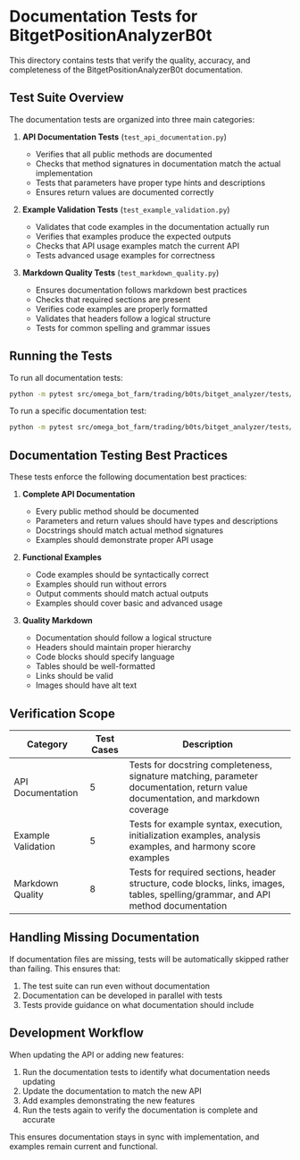 # Documentation Tests for BitgetPositionAnalyzerB0t

This directory contains tests that verify the quality, accuracy, and completeness of the BitgetPositionAnalyzerB0t documentation.

## Test Suite Overview

The documentation tests are organized into three main categories:

1. **API Documentation Tests** (`test_api_documentation.py`)
   - Verifies that all public methods are documented
   - Checks that method signatures in documentation match the actual implementation
   - Tests that parameters have proper type hints and descriptions
   - Ensures return values are documented correctly

2. **Example Validation Tests** (`test_example_validation.py`)
   - Validates that code examples in the documentation actually run
   - Verifies that examples produce the expected outputs
   - Checks that API usage examples match the current API
   - Tests advanced usage examples for correctness

3. **Markdown Quality Tests** (`test_markdown_quality.py`)
   - Ensures documentation follows markdown best practices
   - Checks that required sections are present
   - Verifies code examples are properly formatted
   - Validates that headers follow a logical structure
   - Tests for common spelling and grammar issues

## Running the Tests

To run all documentation tests:

```bash
python -m pytest src/omega_bot_farm/trading/b0ts/bitget_analyzer/tests/documentation
```

To run a specific documentation test:

```bash
python -m pytest src/omega_bot_farm/trading/b0ts/bitget_analyzer/tests/documentation/test_api_documentation.py
```

## Documentation Testing Best Practices

These tests enforce the following documentation best practices:

1. **Complete API Documentation**
   - Every public method should be documented
   - Parameters and return values should have types and descriptions
   - Docstrings should match actual method signatures
   - Examples should demonstrate proper API usage

2. **Functional Examples**
   - Code examples should be syntactically correct
   - Examples should run without errors
   - Output comments should match actual outputs
   - Examples should cover basic and advanced usage

3. **Quality Markdown**
   - Documentation should follow a logical structure
   - Headers should maintain proper hierarchy
   - Code blocks should specify language
   - Tables should be well-formatted
   - Links should be valid
   - Images should have alt text

## Verification Scope

| Category | Test Cases | Description |
|----------|------------|-------------|
| API Documentation | 5 | Tests for docstring completeness, signature matching, parameter documentation, return value documentation, and markdown coverage |
| Example Validation | 5 | Tests for example syntax, execution, initialization examples, analysis examples, and harmony score examples |
| Markdown Quality | 8 | Tests for required sections, header structure, code blocks, links, images, tables, spelling/grammar, and API method documentation |

## Handling Missing Documentation

If documentation files are missing, tests will be automatically skipped rather than failing. This ensures that:

1. The test suite can run even without documentation
2. Documentation can be developed in parallel with tests
3. Tests provide guidance on what documentation should include

## Development Workflow

When updating the API or adding new features:

1. Run the documentation tests to identify what documentation needs updating
2. Update the documentation to match the new API
3. Add examples demonstrating the new features
4. Run the tests again to verify the documentation is complete and accurate

This ensures documentation stays in sync with implementation, and examples remain current and functional.
